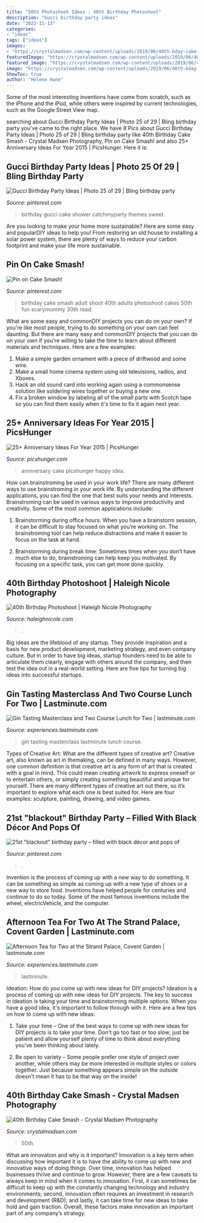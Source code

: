 ```yaml
---
title: "50th Photoshoot Ideas : 40th Birthday Photoshoot"
description: "Gucci birthday party ideas"
date: "2022-11-13"
categories:
- "ideas"
tags: ["ideas"]
images:
- "https://crystalmadsen.com/wp-content/uploads/2019/06/40th-bday-cake-smash-spokane-photos_002.jpg"
featuredImage: "https://crystalmadsen.com/wp-content/uploads/2019/06/40th-bday-cake-smash-spokane-photos_002.jpg"
featured_image: "https://crystalmadsen.com/wp-content/uploads/2019/06/40th-bday-cake-smash-spokane-photos_002.jpg"
image: "https://crystalmadsen.com/wp-content/uploads/2019/06/40th-bday-cake-smash-spokane-photos_002.jpg"
ShowToc: true
author: "Helene Hane"
---
```



Some of the most interesting inventions have come from scratch, such as the iPhone and the iPod, while others were inspired by current technologies, such as the Google Street View map.

	

		
searching about Gucci Birthday Party Ideas | Photo 25 of 29 | Bling birthday party you've came to the right place. We have 8 Pics about Gucci Birthday Party Ideas | Photo 25 of 29 | Bling birthday party like 40th Birthday Cake Smash - Crystal Madsen Photography, Pin on Cake Smash! and also 25+ Anniversary Ideas For Year 2015 | PicsHunger. Here it is:
		
    
## Gucci Birthday Party Ideas | Photo 25 Of 29 | Bling Birthday Party

<img loading=lazy src="https://i.pinimg.com/originals/8f/f0/74/8ff07439f797690baf90f08b138e4b22.jpg" onerror="this.onerror=null;this.src='https://tse3.mm.bing.net/th?id=OIP.LTlzQ1VBYP81Z51G65DG_QHaNK&amp;pid=15.1';" alt="Gucci Birthday Party Ideas | Photo 25 of 29 | Bling birthday party">

_Source: pinterest.com_

>birthday gucci cake shower catchmyparty themes sweet. 

	

Are you looking to make your home more sustainable? Here are some easy and popularDIY ideas to help you! From restoring an old house to installing a solar power system, there are plenty of ways to reduce your carbon footprint and make your life more sustainable.

    
## Pin On Cake Smash!

<img loading=lazy src="https://i.pinimg.com/originals/1e/a4/74/1ea4742e72c3824dab755f93c6890df3.jpg" onerror="this.onerror=null;this.src='https://tse3.mm.bing.net/th?id=OIP.UKFN5sCrmQl6wNqsRVREjwHaHq&amp;pid=15.1';" alt="Pin on Cake Smash!">

_Source: pinterest.com_

>birthday cake smash adult shoot 40th adults photoshoot cakes 50th fun scarymommy 30th read. 

	

What are some easy and commonDIY projects you can do on your own?
If you're like most people, trying to do something on your own can feel daunting. But there are many easy and commonDIY projects that you can do on your own if you're willing to take the time to learn about different materials and techniques. Here are a few examples:
1. Make a simple garden ornament with a piece of driftwood and some wire.
2. Make a small home cinema system using old televisions, radios, and Xboxes.
3. Hack an old sound card into working again using a commonsense solution like soldering wires together or buying a new one.
4. Fix a broken window by labeling all of the small parts with Scotch tape so you can find them easily when it's time to fix it again next year.

    
## 25+ Anniversary Ideas For Year 2015 | PicsHunger

<img loading=lazy src="http://www.picshunger.com/wp-content/uploads/2015/01/Fall-Wedding-and-Anniversary-Inspiration.jpg" onerror="this.onerror=null;this.src='https://tse4.mm.bing.net/th?id=OIP.kke1OdAKhYLgArzXUKvsBQHaE8&amp;pid=15.1';" alt="25+ Anniversary Ideas For Year 2015 | PicsHunger">

_Source: picshunger.com_

>anniversary cake picshunger happy idea. 

	

How can brainstroming be used in your work life?
There are many different ways to use brainstroming in your work life. By understanding the different applications, you can find the one that best suits your needs and interests. Brainstroming can be used in various ways to improve productivity and creativity. Some of the most common applications include:
1) Brainstorming during office hours: When you have a brainstorm session, it can be difficult to stay focused on what you’re working on. The brainstroming tool can help reduce distractions and make it easier to focus on the task at hand.

2) Brainstorming during break time: Sometimes times when you don’t have much else to do, brainstroming can help keep you motivated. By focusing on a specific task, you can get more done quickly.

    
## 40th Birthday Photoshoot | Haleigh Nicole Photography

<img loading=lazy src="https://haleighnicole.com/wp-content/uploads/2019/07/40th-Birthday-Photoshoot-Orlando-Portrait-Photographer_0037-2-scaled.jpg" onerror="this.onerror=null;this.src='https://tse3.mm.bing.net/th?id=OIP.f_QVtUBXJ9FOVQYE47JEuAHaJ4&amp;pid=15.1';" alt="40th Birthday Photoshoot | Haleigh Nicole Photography">

_Source: haleighnicole.com_

>. 

	

Big ideas are the lifeblood of any startup. They provide inspiration and a basis for new product development, marketing strategy, and even company culture. But in order to have big ideas, startup founders need to be able to articulate them clearly, engage with others around the company, and then test the idea out in a real-world setting. Here are five tips for turning big ideas into successful startups.

    
## Gin Tasting Masterclass And Two Course Lunch For Two | Lastminute.com

<img loading=lazy src="https://experiences.lastminute.com/content/img/product/large/gin-tasting-masterclass-and-12124452.jpg" onerror="this.onerror=null;this.src='https://tse2.mm.bing.net/th?id=OIP.B_G9grRWOh6O5d2W-RHnXgHaE8&amp;pid=15.1';" alt="Gin Tasting Masterclass and Two Course Lunch for Two | lastminute.com">

_Source: experiences.lastminute.com_

>gin tasting masterclass lastminute lunch course. 

	

Types of Creative Art: What are the different types of creative art?
Creative art, also known as art in themaking, can be defined in many ways. However, one common definition is that creative art is any form of art that is created with a goal in mind. This could mean creating artwork to express oneself or to entertain others, or simply creating something beautiful and unique for yourself. There are many different types of creative art out there, so it’s important to explore what each one is best suited for. Here are four examples: sculpture, painting, drawing, and video games.

    
## 21st &quot;blackout&quot; Birthday Party – Filled With Black Décor And Pops Of

<img loading=lazy src="https://i.pinimg.com/736x/92/01/dc/9201dc1106e35887fbc6013c713e8d6b.jpg" onerror="this.onerror=null;this.src='https://tse1.mm.bing.net/th?id=OIP.ySlayXDkwlbNtURBLij7DAAAAA&amp;pid=15.1';" alt="21st &quot;blackout&quot; birthday party – filled with black décor and pops of">

_Source: pinterest.com_

>. 

	

Invention is the process of coming up with a new way to do something. It can be something as simple as coming up with a new type of shoes or a new way to store food. Inventions have helped people for centuries and continue to do so today. Some of the most famous inventions include the wheel, electricVehicle, and the computer.

    
## Afternoon Tea For Two At The Strand Palace, Covent Garden | Lastminute.com

<img loading=lazy src="https://experiences.lastminute.com/content/img/product/large/afternoon-tea-for-two-23144014.jpg" onerror="this.onerror=null;this.src='https://tse2.mm.bing.net/th?id=OIP.hXFjDPrI-5AtO-1cYZZJeQHaE8&amp;pid=15.1';" alt="Afternoon Tea for Two at the Strand Palace, Covent Garden | lastminute.com">

_Source: experiences.lastminute.com_

>lastminute. 

	

Ideation: How do you come up with new ideas for DIY projects?
Ideation is a process of coming up with new ideas for DIY projects. The key to success in ideation is taking your time and brainstorming multiple options. When you have a good idea, it's important to follow through with it. Here are a few tips on how to come up with new ideas:
1. Take your time – One of the best ways to come up with new ideas for DIY projects is to take your time. Don't go too fast or too slow; just be patient and allow yourself plenty of time to think about everything you've been thinking about lately.

2. Be open to variety – Some people prefer one style of project over another, while others may be more interested in multiple styles or colors together. Just because something appears simple on the outside doesn't mean it has to be that way on the inside!


    
## 40th Birthday Cake Smash - Crystal Madsen Photography

<img loading=lazy src="https://crystalmadsen.com/wp-content/uploads/2019/06/40th-bday-cake-smash-spokane-photos_002.jpg" onerror="this.onerror=null;this.src='https://tse2.mm.bing.net/th?id=OIP.b50713Z2pIFyQfQq_LufygHaE8&amp;pid=15.1';" alt="40th Birthday Cake Smash - Crystal Madsen Photography">

_Source: crystalmadsen.com_

>50th. 

	

What are innovation and why is it important?
Innovation is a key term when discussing how important it is to have the ability to come up with new and innovative ways of doing things. Over time, innovation has helped businesses thrive and continue to grow. However, there are a few caveats to always keep in mind when it comes to innovation. First, it can sometimes be difficult to keep up with the constantly changing technology and industry environments; second, innovation often requires an investment in research and development (R&D); and lastly, it can take time for new ideas to take hold and gain traction. Overall, these factors make innovation an important part of any company’s strategy.

